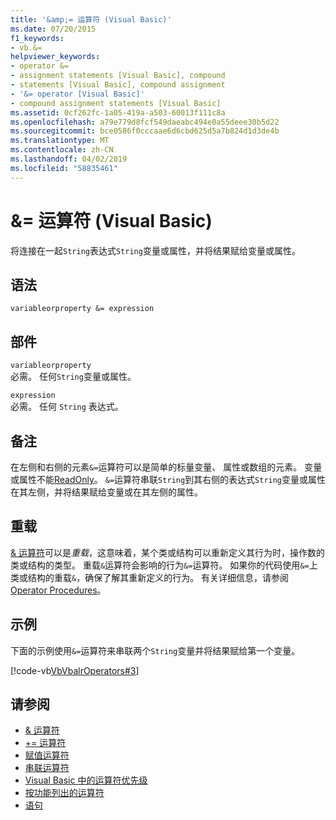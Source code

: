 ```yaml
---
title: '&amp;= 运算符 (Visual Basic)'
ms.date: 07/20/2015
f1_keywords:
- vb.&=
helpviewer_keywords:
- operator &=
- assignment statements [Visual Basic], compound
- statements [Visual Basic], compound assignment
- '&= operator [Visual Basic]'
- compound assignment statements [Visual Basic]
ms.assetid: 0cf262fc-1a05-419a-a503-60013f111c8a
ms.openlocfilehash: a79e779d8fcf549daeabc494e0a55deee30b5d22
ms.sourcegitcommit: bce0586f0cccaae6d6cbd625d5a7b824d1d3de4b
ms.translationtype: MT
ms.contentlocale: zh-CN
ms.lasthandoff: 04/02/2019
ms.locfileid: "58835461"
---
```

# <a name="amp-operator-visual-basic"></a>&amp;= 运算符 (Visual Basic)
将连接在一起`String`表达式`String`变量或属性，并将结果赋给变量或属性。  
  
## <a name="syntax"></a>语法  
  
```  
variableorproperty &= expression  
```  
  
## <a name="parts"></a>部件  
 `variableorproperty`  
 必需。 任何`String`变量或属性。  
  
 `expression`  
 必需。 任何 `String` 表达式。  
  
## <a name="remarks"></a>备注  
 在左侧和右侧的元素`&=`运算符可以是简单的标量变量、 属性或数组的元素。 变量或属性不能[ReadOnly](../../../visual-basic/language-reference/modifiers/readonly.md)。 `&=`运算符串联`String`到其右侧的表达式`String`变量或属性在其左侧，并将结果赋给变量或在其左侧的属性。  
  
## <a name="overloading"></a>重载  
 [& 运算符](../../../visual-basic/language-reference/operators/concatenation-operator.md)可以是*重载*，这意味着，某个类或结构可以重新定义其行为时，操作数的类或结构的类型。 重载`&`运算符会影响的行为`&=`运算符。 如果你的代码使用`&=`上类或结构的重载`&`，确保了解其重新定义的行为。 有关详细信息，请参阅 [Operator Procedures](../../../visual-basic/programming-guide/language-features/procedures/operator-procedures.md)。  
  
## <a name="example"></a>示例  
 下面的示例使用`&=`运算符来串联两个`String`变量并将结果赋给第一个变量。  
  
 [!code-vb[VbVbalrOperators#3](~/samples/snippets/visualbasic/VS_Snippets_VBCSharp/VbVbalrOperators/VB/Class1.vb#3)]  
  
## <a name="see-also"></a>请参阅

- [& 运算符](../../../visual-basic/language-reference/operators/concatenation-operator.md)
- [+= 运算符](../../../visual-basic/language-reference/operators/addition-assignment-operator.md)
- [赋值运算符](../../../visual-basic/language-reference/operators/assignment-operators.md)
- [串联运算符](../../../visual-basic/language-reference/operators/concatenation-operators.md)
- [Visual Basic 中的运算符优先级](../../../visual-basic/language-reference/operators/operator-precedence.md)
- [按功能列出的运算符](../../../visual-basic/language-reference/operators/operators-listed-by-functionality.md)
- [语句](../../../visual-basic/programming-guide/language-features/statements.md)
